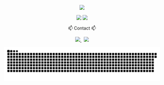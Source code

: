 

<p align="center">
  <a href="https://git.io/typing-svg">
    <img src="https://readme-typing-svg.demolab.com?font=Fira+Code&pause=1000&color=1A28F7&center=true&vCenter=true&width=435&lines=FROM+UXUI+DESIGNER+TO+FRONTDEVELOPER" />
  </a>
</p>

<p align="center">
  <img src="https://github-readme-stats.vercel.app/api?username=anuraghazra&show_icons=true&theme=radical" />
  <img src="https://github-readme-stats.vercel.app/api/top-langs/?username=anuraghazra&layout=compact" />
</p>

<p align="center">
📫 Contact 📫
</p>
<p align="center">
  <a href="https://wan-do-it.tistory.com/">
    <img src="https://img.shields.io/badge/Tistory-1EBC8F?style=for-the-badge&logo=tistory&logoColor=white" />
  </a>
  &nbsp;
  <a href="mailto:wjdqo9705@gmail.com">
    <img src="https://img.shields.io/badge/wjdqo9705@gmail.com-D14836?style=for-the-badge&logo=gmail&logoColor=white" />
  </a>
</p>

<img src="https://github.com/wan0514/wan0514/blob/output/github-contribution-grid-snake.svg"/>


